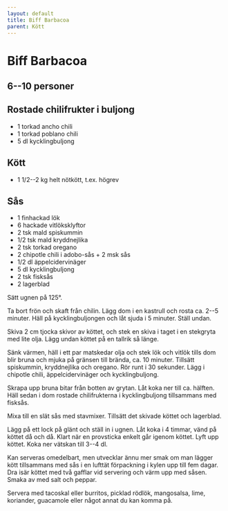 ```yaml
---
layout: default
title: Biff Barbacoa
parent: Kött
---
```

# Biff Barbacoa

## 6--10 personer


## Rostade chilifrukter i buljong

- 1 torkad ancho chili
- 1 torkad poblano chili
- 5 dl kycklingbuljong

## Kött

- 1 1/2--2 kg helt nötkött, t.ex. högrev

## Sås

- 1 finhackad lök
- 6 hackade vitlöksklyftor
- 2 tsk mald spiskummin
- 1/2 tsk mald kryddnejlika
- 2 tsk torkad oregano
- 2 chipotle chili i adobo-sås + 2 msk sås
- 1/2 dl äppelcidervinäger
- 5 dl kycklingbuljong
- 2 tsk fisksås
- 2 lagerblad


Sätt ugnen på 125°.

Ta bort frön och skaft från chilin. Lägg dom i en kastrull och rosta ca.
2--5 minuter. Häll på kycklingbuljongen och låt sjuda i 5 minuter. Ställ undan.

Skiva 2 cm tjocka skivor av köttet, och stek en skiva i taget i en stekgryta med lite
olja. Lägg undan köttet på en tallrik så länge.

Sänk värmen, häll i ett par matskedar olja och stek lök och vitlök tills dom blir bruna
och mjuka på gränsen till brända, ca. 10 minuter. Tillsätt spiskummin, kryddnejlika och
oregano. Rör runt i 30 sekunder. Lägg i chipotle chili, äppelcidervinäger och
kycklingbuljong.

Skrapa upp bruna bitar från botten av grytan. Låt koka ner till ca. hälften. Häll sedan i
dom rostade chilifrukterna i kycklingbuljong tillsammans med fisksås.

Mixa till en slät sås med stavmixer. Tillsätt det skivade köttet och lagerblad.

Lägg på ett lock på glänt och ställ in i ugnen. Låt koka i 4 timmar, vänd på köttet då och
då. Klart när en provsticka enkelt går igenom köttet. Lyft upp köttet. Koka ner vätskan
till 3--4 dl.

Kan serveras omedelbart, men utvecklar ännu mer smak om man lägger kött tillsammans med
sås i en lufttät förpackning i kylen upp till fem dagar. Dra isär köttet med två gafflar
vid servering och värm upp med såsen. Smaka av med salt och peppar.

Servera med tacoskal eller burritos, picklad rödlök, mangosalsa, lime,
koriander, guacamole eller något annat du kan komma på.
